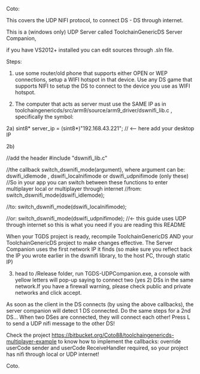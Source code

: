 Coto:

This covers the UDP NIFI protocol, to connect DS - DS through internet.

This is a (windows only) UDP Server called ToolchainGenericDS Server Companion, 

if you have VS2012+ installed you can edit sources through .sln file.



Steps:

1) use some router/old phone that supports either OPEN or WEP connections, setup a WIFI hotspot in that device. 
Use any DS game that supports NIFI to setup the DS to connect to the device you use as WIFI hotspot.

2) The computer that acts as server must use the SAME IP as in toolchaingenericds/src/arm9/source/arm9_driver/dswnifi_lib.c , specifically the symbol:

2a)
sint8* server_ip = (sint8*)"192.168.43.221";	// <-- here add your desktop IP

2b)

//add the header
#include "dswnifi_lib.c"

//the callback switch_dswnifi_mode(argument), where argument can be: dswifi_idlemode , dswifi_localnifimode or dswifi_udpnifimode (only these)
//So in your app you can switch between these functions to enter multiplayer local or multiplayer through internet 
//from:
switch_dswnifi_mode(dswifi_idlemode);

//to:
switch_dswnifi_mode(dswifi_localnifimode);

//or:
switch_dswnifi_mode(dswifi_udpnifimode);	//<- this guide uses UDP through internet so this is what you need if you are reading this README

When your TGDS project is ready, recompile ToolchainGenericDS AND your ToolchainGenericDS project to make changes effective.
The Server Companion uses the first network IP it finds (so make sure you reflect back the IP you wrote earlier in the dswnifi library, to the host PC, through static IP)


3) head to /Release folder, run TGDS-UDPCompanion.exe, a console with yellow letters will pop-up saying to connect two (yes 2) DSs in the same network.If you have a firewall
warning, please check public and private networks and click accept.

As soon as the client in the DS connects (by using the above callbacks), the server companion will detect 1 DS connected. Do the same steps for a 2nd DS...
When two DSes are connected, they will connect each other! Press L to send a UDP nifi message to the other DS!

Check the project https://bitbucket.org/Coto88/toolchaingenericds-multiplayer-example to know how to implement the callbacks:
override userCode sender and userCode ReceiveHandler required, so your project has nifi through local or UDP internet!


Coto.